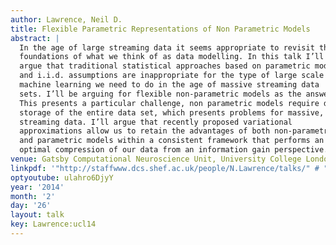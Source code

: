 ```yaml
---
author: Lawrence, Neil D.
title: Flexible Parametric Representations of Non Parametric Models
abstract: |
  In the age of large streaming data it seems appropriate to revisit the
  foundations of what we think of as data modelling. In this talk I’ll
  argue that traditional statistical approaches based on parametric models
  and i.i.d. assumptions are inappropriate for the type of large scale
  machine learning we need to do in the age of massive streaming data
  sets. I’ll be arguing for flexible non-parametric models as the answer.
  This presents a particular challenge, non parametric models require data
  storage of the entire data set, which presents problems for massive,
  streaming data. I’ll argue that recently proposed variational
  approximations allow us to retain the advantages of both non-parametric
  and parametric models within a consistent framework that performs an
  optimal compression of our data from an information gain perspective.
venue: Gatsby Computational Neuroscience Unit, University College London, U.K.
linkpdf: '"http://staffwww.dcs.shef.ac.uk/people/N.Lawrence/talks/" # "parametric_ucl14.pdf"'
optyoutube: ulahro6DjyY
year: '2014'
month: '2'
day: '26'
layout: talk
key: Lawrence:ucl14
---
```

